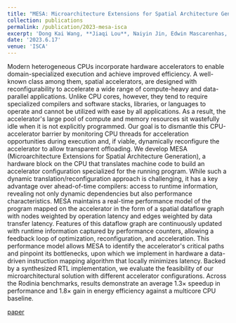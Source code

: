 ```yaml
---
title: "MESA: Microarchitecture Extensions for Spatial Architecture Generation"
collection: publications
permalink: /publication/2023-mesa-isca
excerpt: 'Dong Kai Wang, **Jiaqi Lou**, Naiyin Jin, Edwin Mascarenhas, Rohan Mahapatra, Sean Kinzer, Soroush Ghodrati, Amir Yazdanbakhsh, Hadi Esmaeilzadeh, Nam Sung Kim. [[paper](https://dl.acm.org/doi/pdf/10.1145/3579371.3589084)]'
date: '2023.6.17'
venue: 'ISCA'
---
```


Modern heterogeneous CPUs incorporate hardware accelerators to enable domain-specialized execution and achieve improved efficiency. A well-known class among them, spatial accelerators, are designed with reconfigurability to accelerate a wide range of compute-heavy and data-parallel applications. Unlike CPU cores, however, they tend to require specialized compilers and software stacks, libraries, or languages to operate and cannot be utilized with ease by all applications. As a result, the accelerator's large pool of compute and memory resources sit wastefully idle when it is not explicitly programmed. Our goal is to dismantle this CPU-accelerator barrier by monitoring CPU threads for acceleration opportunities during execution and, if viable, dynamically reconfigure the accelerator to allow transparent offloading. We develop MESA (Microarchitecture Extensions for Spatial Architecture Generation), a hardware block on the CPU that translates machine code to build an accelerator configuration specialized for the running program. While such a dynamic translation/reconfiguration approach is challenging, it has a key advantage over ahead-of-time compilers: access to runtime information, revealing not only dynamic dependencies but also performance characteristics. MESA maintains a real-time performance model of the program mapped on the accelerator in the form of a spatial dataflow graph with nodes weighted by operation latency and edges weighted by data transfer latency. Features of this dataflow graph are continuously updated with runtime information captured by performance counters, allowing a feedback loop of optimization, reconfiguration, and acceleration. This performance model allows MESA to identify the accelerator's critical paths and pinpoint its bottlenecks, upon which we implement in hardware a data-driven instruction mapping algorithm that locally minimizes latency. Backed by a synthesized RTL implementation, we evaluate the feasibility of our microarchitectural solution with different accelerator configurations. Across the Rodinia benchmarks, results demonstrate an average 1.3× speedup in performance and 1.8× gain in energy efficiency against a multicore CPU baseline.

[paper](https://dl.acm.org/doi/pdf/10.1145/3579371.3589084) 
